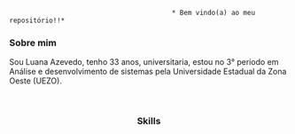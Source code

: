                                              * Bem vindo(a) ao meu repositório!!* 


<h3> Sobre mim </h3>
<p>Sou Luana Azevedo, tenho 33 anos, universitaria, estou no 3° período em Análise e desenvolvimento de sistemas pela Universidade Estadual da Zona Oeste (UEZO).</p>
<br />

<h3 align="center"> Skills </h3>
